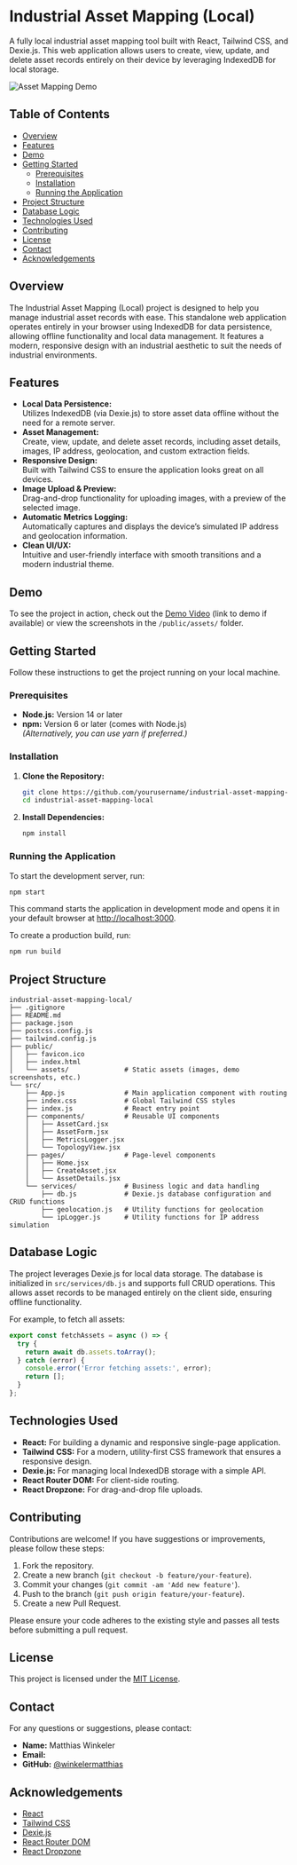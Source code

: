 # Industrial Asset Mapping (Local)

A fully local industrial asset mapping tool built with React, Tailwind CSS, and Dexie.js. This web application allows users to create, view, update, and delete asset records entirely on their device by leveraging IndexedDB for local storage.

![Asset Mapping Demo](./public/assets/demo-screenshot.png)

## Table of Contents

- [Overview](#overview)
- [Features](#features)
- [Demo](#demo)
- [Getting Started](#getting-started)
  - [Prerequisites](#prerequisites)
  - [Installation](#installation)
  - [Running the Application](#running-the-application)
- [Project Structure](#project-structure)
- [Database Logic](#database-logic)
- [Technologies Used](#technologies-used)
- [Contributing](#contributing)
- [License](#license)
- [Contact](#contact)
- [Acknowledgements](#acknowledgements)

## Overview

The Industrial Asset Mapping (Local) project is designed to help you manage industrial asset records with ease. This standalone web application operates entirely in your browser using IndexedDB for data persistence, allowing offline functionality and local data management. It features a modern, responsive design with an industrial aesthetic to suit the needs of industrial environments.

## Features

- **Local Data Persistence:**  
  Utilizes IndexedDB (via Dexie.js) to store asset data offline without the need for a remote server.
- **Asset Management:**  
  Create, view, update, and delete asset records, including asset details, images, IP address, geolocation, and custom extraction fields.
- **Responsive Design:**  
  Built with Tailwind CSS to ensure the application looks great on all devices.
- **Image Upload & Preview:**  
  Drag-and-drop functionality for uploading images, with a preview of the selected image.
- **Automatic Metrics Logging:**  
  Automatically captures and displays the device’s simulated IP address and geolocation information.
- **Clean UI/UX:**  
  Intuitive and user-friendly interface with smooth transitions and a modern industrial theme.

## Demo

To see the project in action, check out the [Demo Video](#) (link to demo if available) or view the screenshots in the `/public/assets/` folder.

## Getting Started

Follow these instructions to get the project running on your local machine.

### Prerequisites

- **Node.js:** Version 14 or later
- **npm:** Version 6 or later (comes with Node.js)  
  *(Alternatively, you can use yarn if preferred.)*

### Installation

1. **Clone the Repository:**

   ```bash
   git clone https://github.com/yourusername/industrial-asset-mapping-local.git
   cd industrial-asset-mapping-local
   ```

2. **Install Dependencies:**

   ```bash
   npm install
   ```

### Running the Application

To start the development server, run:

```bash
npm start
```

This command starts the application in development mode and opens it in your default browser at [http://localhost:3000](http://localhost:3000).

To create a production build, run:

```bash
npm run build
```

## Project Structure

```
industrial-asset-mapping-local/
├── .gitignore
├── README.md
├── package.json
├── postcss.config.js
├── tailwind.config.js
├── public/
│   ├── favicon.ico
│   ├── index.html
│   └── assets/              # Static assets (images, demo screenshots, etc.)
└── src/
    ├── App.js               # Main application component with routing
    ├── index.css            # Global Tailwind CSS styles
    ├── index.js             # React entry point
    ├── components/          # Reusable UI components
    │   ├── AssetCard.jsx
    │   ├── AssetForm.jsx
    │   ├── MetricsLogger.jsx
    │   └── TopologyView.jsx
    ├── pages/               # Page-level components
    │   ├── Home.jsx
    │   ├── CreateAsset.jsx
    │   └── AssetDetails.jsx
    └── services/            # Business logic and data handling
        ├── db.js            # Dexie.js database configuration and CRUD functions
        ├── geolocation.js   # Utility functions for geolocation
        └── ipLogger.js      # Utility functions for IP address simulation
```

## Database Logic

The project leverages Dexie.js for local data storage. The database is initialized in `src/services/db.js` and supports full CRUD operations. This allows asset records to be managed entirely on the client side, ensuring offline functionality.

For example, to fetch all assets:

```js
export const fetchAssets = async () => {
  try {
    return await db.assets.toArray();
  } catch (error) {
    console.error('Error fetching assets:', error);
    return [];
  }
};
```

## Technologies Used

- **React:** For building a dynamic and responsive single-page application.
- **Tailwind CSS:** For a modern, utility-first CSS framework that ensures a responsive design.
- **Dexie.js:** For managing local IndexedDB storage with a simple API.
- **React Router DOM:** For client-side routing.
- **React Dropzone:** For drag-and-drop file uploads.

## Contributing

Contributions are welcome! If you have suggestions or improvements, please follow these steps:

1. Fork the repository.
2. Create a new branch (`git checkout -b feature/your-feature`).
3. Commit your changes (`git commit -am 'Add new feature'`).
4. Push to the branch (`git push origin feature/your-feature`).
5. Create a new Pull Request.

Please ensure your code adheres to the existing style and passes all tests before submitting a pull request.

## License

This project is licensed under the [MIT License](LICENSE).

## Contact

For any questions or suggestions, please contact:

- **Name:** Matthias Winkeler
- **Email:** 
- **GitHub:** [@winkelermatthias](https://github.com/winkelermatthias)

## Acknowledgements

- [React](https://reactjs.org/)
- [Tailwind CSS](https://tailwindcss.com/)
- [Dexie.js](https://dexie.org/)
- [React Router DOM](https://reactrouter.com/)
- [React Dropzone](https://react-dropzone.js.org/)
```

